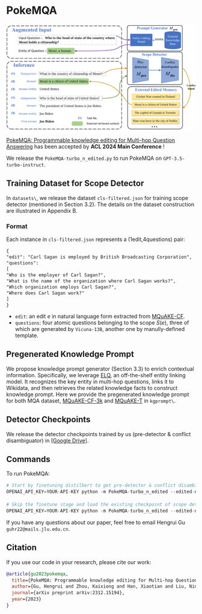# PokeMQA
<img src="fig/PokeMQA.png" width="800">

[PokeMQA: Programmable knowledge editing for Multi-hop Question Answering](https://arxiv.org/abs/2312.15194) has been accepted by **ACL 2024 Main Conference** !

We release the `PokeMQA-turbo_n_edited.py` to run PokeMQA on `GPT-3.5-turbo-instruct`.

## Training Dataset for Scope Detector
In `datasets\`, we release the dataset `cls-filtered.json` for training scope detector (mentioned in Section 3.2). The details on the dataset construction are illustrated in Appendix B.

### Format
Each instance in `cls-filtered.json` represents a (1edit,4questions) pair:
```
{
"edit": "Carl Sagan is employed by British Broadcasting Corporation",
"questions":
[
"Who is the employer of Carl Sagan?",
"What is the name of the organization where Carl Sagan works?",
"Which organization employs Carl Sagan?",
"Where does Carl Sagan work?"
]
}
```

* `edit`: an edit $e$ in natural language form extracted from [MQuAKE-CF](https://github.com/princeton-nlp/MQuAKE/tree/main).
* `questions`: four atomic questions belonging to the scope $S(e)$, three of which are generated by `Vicuna-13B`, another one by manully-defined template.
  
## Pregenerated Knowledge Prompt
We propose knowledge prompt generator (Section 3.3) to enrich contextual information. Specifically, we leverage [ELQ](https://github.com/facebookresearch/BLINK/tree/main/elq), an off-the-shelf entity linking model. It recognizes the key entity in multi-hop questions, links it to Wikidata, and then retrieves the related knowledge facts to construct knowledge prompt. Here we provide the pregenerated knowledge prompt for both MQA dataset, [MQuAKE-CF-3k](https://github.com/princeton-nlp/MQuAKE/tree/main) and [MQuAKE-T](https://github.com/princeton-nlp/MQuAKE/tree/main) in `kgprompt\`.

## Detector Checkpoints
We release the detector checkpoints trained by us (pre-detector & conflict disambiguator) in [\[Google Drive\]](https://drive.google.com/drive/folders/1VUB8erInZ8Bdfdo80V218953Algjlv69?usp=drive_link).

## Commands
To run PokeMQA:
```python
# Start by finetuning distilbert to get pre-detector & conflict disambiguator
OPENAI_API_KEY=YOUR-API-KEY python -m PokeMQA-turbo_n_edited --edited-num 1 --dataset MQuAKE-CF-3k --retraining_detector --retraining_disambiguator --activate_kgprompt

# Skip the finetune stage and load the existing checkpoint of scope detector
OPENAI_API_KEY=YOUR-API-KEY python -m PokeMQA-turbo_n_edited --edited-num 3000 --dataset MQuAKE-CF-3k --detector_name detector-ckpt --dis_name dis-ckpt --activate_kgprompt
```
If you have any questions about our paper, feel free to email Hengrui Gu `guhr22@mails.jlu.edu.cn`.
## Citation
If you use our code in your research, please cite our work:
```bibtex
@article{gu2023pokemqa,
  title={PokeMQA: Programmable knowledge editing for Multi-hop Question Answering},
  author={Gu, Hengrui and Zhou, Kaixiong and Han, Xiaotian and Liu, Ninghao and Wang, Ruobing and Wang, Xin},
  journal={arXiv preprint arXiv:2312.15194},
  year={2023}
}
```
